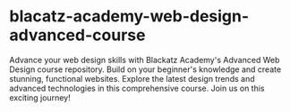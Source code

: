 # blacatz-academy-web-design-advanced-course
Advance your web design skills with Blackatz Academy's Advanced Web Design course repository. Build on your beginner's knowledge and create stunning, functional websites. Explore the latest design trends and advanced technologies in this comprehensive course. Join us on this exciting journey!
